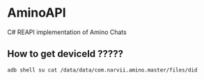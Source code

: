 # AminoAPI
C# REAPI implementation of Amino Chats

## How to get deviceId ?????
`adb shell
su
cat /data/data/com.narvii.amino.master/files/did`
